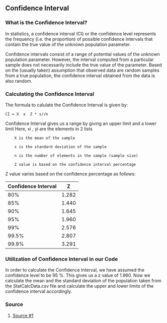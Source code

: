 ## Confidence Interval

### What is the Confidence Interval?
In statistics, a confidence interval (CI) or the confidence level represents the frequency (i.e. the proportion) of possible confidence intervals that contain the true value of the unknown population parameter. 

Confidence intervals consist of a range of potential values of the unknown population parameter. However, the interval computed from a particular sample does not necessarily include the true value of the parameter. Based on the (usually taken) assumption that observed data are random samples from a true population, the confidence interval obtained from the data is also random.

### Calculating the Confidence Interval

The formula to calulate the Confidence Interval is given by: 
```
CI = X  ±  Z * s/√n
 ```
Confidence Interval gives us a range by giving an upper limit and a lower limit 
Here, xi , yi are the elements in 2 lists
 
        X is the mean of the sample
        
        s is the standard deviation of the sample
        
        n is the number of elements in the sample (sample size)
        
        Z value is based on the confidence interval percentage

Z value varies based on the confidence percentage as follows:

| Confidence Interval | Z |
| ------------------- | - |
| 80% |	1.282 |
| 85% |	1.440 |
| 90% | 1.645 |
| 95% |	1.960 |
| 99% |	2.576 |
| 99.5% | 2.807 |
| 99.9% | 3.291 |


### Utilization of Confidence Interval in our Code
In order to calculate the Confidence Interval, we have assumed the confidence level to be 95 %. This gives us a z value of 1.960. Now we calculate the mean and the standard deviation of the population taken from the StatCalcData.csv file and calculate the upper and lower limits of the confidence interval accordingly.


### Source
1. [Source #1](https://www.mathsisfun.com/data/confidence-interval.html)